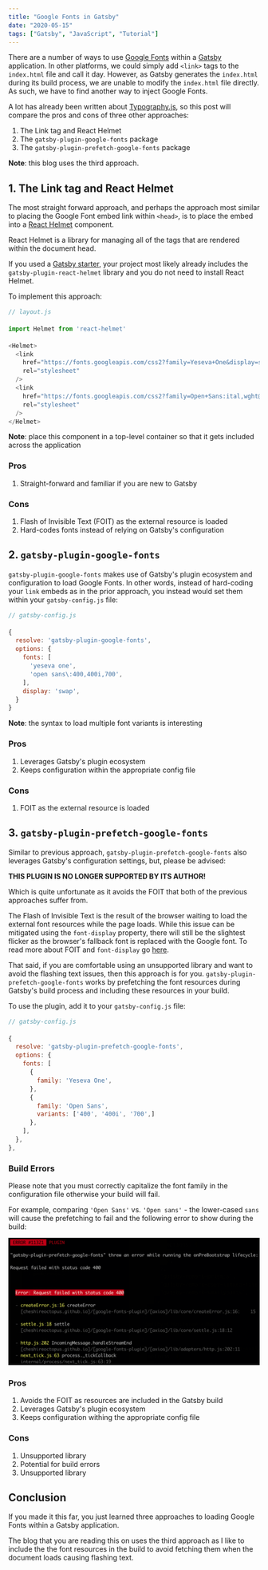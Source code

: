 ```yaml
---
title: "Google Fonts in Gatsby"
date: "2020-05-15"
tags: ["Gatsby", "JavaScript", "Tutorial"]
---
```


There are a number of ways to use [Google Fonts](https://fonts.google.com/) within a [Gatsby](https://www.gatsbyjs.org/) application. In other platforms, we could simply add `<link>` tags to the `index.html` file and call it day. However, as Gatsby generates the `index.html` during its build process, we are unable to modify the `index.html` file directly. As such, we have to find another way to inject Google Fonts.

A lot has already been written about [Typography.js](http://kyleamathews.github.io/typography.js/), so this post will compare the pros and cons of three other approaches:

1. The Link tag and React Helmet
2. The `gatsby-plugin-google-fonts` package
3. The `gatsby-plugin-prefetch-google-fonts` package

**Note**: this blog uses the third approach.

## 1. The Link tag and React Helmet

The most straight forward approach, and perhaps the approach most similar to placing the Google Font embed link within `<head>`, is to place the embed into a [React Helmet](https://github.com/nfl/react-helmet) component.

React Helmet is a library for managing all of the tags that are rendered within the document head.

If you used a [Gatsby starter](https://www.gatsbyjs.org/starters/), your project most likely already includes the `gatsby-plugin-react-helmet` library and you do not need to install React Helmet.

To implement this approach:

```javascript
// layout.js

import Helmet from 'react-helmet'

<Helmet>
  <link
    href="https://fonts.googleapis.com/css2?family=Yeseva+One&display=swap"
    rel="stylesheet"
  />
  <link
    href="https://fonts.googleapis.com/css2?family=Open+Sans:ital,wght@0,400;0,700;1,400&display=swap"
    rel="stylesheet"
  />
</Helmet>
```

**Note**: place this component in a top-level container so that it gets included across the application

### Pros

1. Straight-forward and familiar if you are new to Gatsby

### Cons

1. Flash of Invisible Text (FOIT) as the external resource is loaded
2. Hard-codes fonts instead of relying on Gatsby's configuration 

## 2. `gatsby-plugin-google-fonts`

`gatsby-plugin-google-fonts` makes use of Gatsby's plugin ecosystem and configuration to load Google Fonts. In other words, instead of hard-coding your `link` embeds as in the prior approach, you instead would set them within your `gatsby-config.js` file:

```javascript
// gatsby-config.js

{
  resolve: 'gatsby-plugin-google-fonts',
  options: {
    fonts: [
      'yeseva one',
      'open sans\:400,400i,700',
    ],
    display: 'swap',
  }
}
```

**Note**: the syntax to load multiple font variants is interesting

### Pros

1. Leverages Gatsby's plugin ecosystem
2. Keeps configuration within the appropriate config file

### Cons

1. FOIT as the external resource is loaded 

## 3. `gatsby-plugin-prefetch-google-fonts`

Similar to previous approach, `gatsby-plugin-prefetch-google-fonts` also leverages Gatsby's configuration settings, but, please be advised:

**THIS PLUGIN IS NO LONGER SUPPORTED BY ITS AUTHOR!**

Which is quite unfortunate as it avoids the FOIT that both of the previous approaches suffer from.

The Flash of Invisible Text is the result of the browser waiting to load the external font resources while the page loads. While this issue can be mitigated using the `font-display` property, there will still be the slightest flicker as the browser's fallback font is replaced with the Google font. To read more about FOIT and `font-display` go [here](https://fontsplugin.com/google-fonts-font-display-swap/).

That said, if you are comfortable using an unsupported library and want to avoid the flashing text issues, then this approach is for you. `gatsby-plugin-prefetch-google-fonts` works by prefetching the font resources during Gatsby's build process and including these resources in your build.

To use the plugin, add it to your `gatsby-config.js` file:

```javascript
// gatsby-config.js

{
  resolve: 'gatsby-plugin-prefetch-google-fonts',
  options: {
    fonts: [
      {
        family: 'Yeseva One',
      },
      {
        family: 'Open Sans',
        variants: ['400', '400i', '700',]
      },
    ],
  },
},
```

### Build Errors

Please note that you must correctly capitalize the font family in the configuration file otherwise your build will fail.

For example, comparing `'Open Sans'` vs. `'Open sans'` - the lower-cased `sans` will cause the prefetching to fail and the following error to show during the build:

![gatsby google font build error](./gatsby-google-font-error.png)

### Pros

1. Avoids the FOIT as resources are included in the Gatsby build
2. Leverages Gatsby's plugin ecosystem
3. Keeps configuration withing the appropriate config file

### Cons

1. Unsupported library
2. Potential for build errors
3. Unsupported library


## Conclusion

If you made it this far, you just learned three approaches to loading Google Fonts within a Gatsby application.

The blog that you are reading this on uses the third approach as I like to include the the font resources in the build to avoid fetching them when the document loads causing flashing text.
